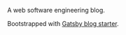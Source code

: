 A web software engineering blog.

Bootstrapped with [Gatsby blog starter](https://github.com/gatsbyjs/gatsby-starter-blog).

